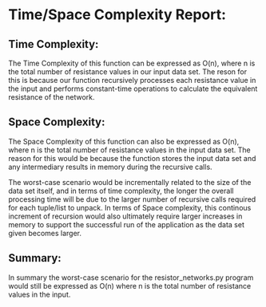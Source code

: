 # **Time/Space Complexity Report:**

## Time Complexity:

The Time Complexity of this function can be expressed as O(n), where n is the total number of resistance values in our input data set. The reson for this is because our function recursively processes each resistance value in the input and performs constant-time operations to calculate the equivalent resistance of the network.

## Space Complexity:

The Space Complexity of this function can also be expressed as O(n), where n is the total number of resistance values in the input data set. The reason for this would be because the function stores the input data set and any intermediary results in memory during the recursive calls.

The worst-case scenario would be incrementally related to the size of the data set itself, and in terms of time complexity, the longer the overall processing time will be due to the larger number of recursive calls required for each tuple/list to unpack. In terms of Space complexity, this continous increment of recursion would also ultimately require larger increases in memory to support the successful run of the application as the data set given becomes larger.

## Summary:

In summary the worst-case scenario for the resistor_networks.py program would still be expressed as O(n) where n is the total number of resistance values in the input.
